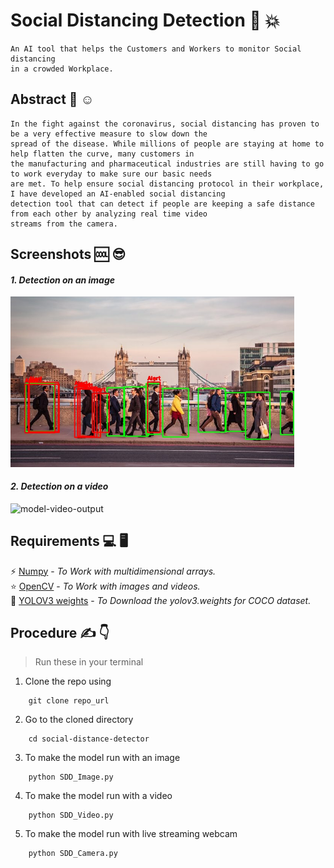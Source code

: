# Social Distancing Detection 🚀 💥 
```
An AI tool that helps the Customers and Workers to monitor Social distancing
in a crowded Workplace.
```
## Abstract 🤩 ☺️

```
In the fight against the coronavirus, social distancing has proven to be a very effective measure to slow down the 
spread of the disease. While millions of people are staying at home to help flatten the curve, many customers in 
the manufacturing and pharmaceutical industries are still having to go to work everyday to make sure our basic needs
are met. To help ensure social distancing protocol in their workplace, I have developed an AI-enabled social distancing 
detection tool that can detect if people are keeping a safe distance from each other by analyzing real time video 
streams from the camera.

```
## Screenshots 🆒 😎

#### *1. Detection on an image* 

<img src="output/output.jpg" width="90%" height="90%" alt="model-img-output">

#### *2. Detection on a video*

<img src="output/output.gif" width="90%" height="90%" alt="model-video-output">


## Requirements 💻 🖥️

⚡ [Numpy](https://numpy.org/) - *To Work with multidimensional arrays.*
<br>
⭐ [OpenCV](https://opencv.org/) - *To Work with images and videos.*
<br>
🌠 [YOLOV3 weights](https://pjreddie.com/darknet/yolo/) - *To Download the yolov3.weights for COCO dataset.*
<br>

##  Procedure ✍️ 👇

> Run these in your terminal

1. Clone the repo using 

```
    git clone repo_url 
``` 
2. Go to the cloned directory 

``` 
    cd social-distance-detector
```
3. To make the model run with an image

```
    python SDD_Image.py
```
4. To make the model run with a video
        
``` 
    python SDD_Video.py
```
5. To make the model run with live streaming webcam

``` 
    python SDD_Camera.py
```
